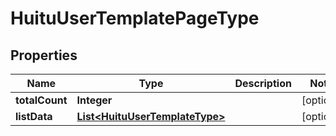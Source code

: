 

# HuituUserTemplatePageType


## Properties

Name | Type | Description | Notes
------------ | ------------- | ------------- | -------------
**totalCount** | **Integer** |  |  [optional]
**listData** | [**List&lt;HuituUserTemplateType&gt;**](HuituUserTemplateType.md) |  |  [optional]



